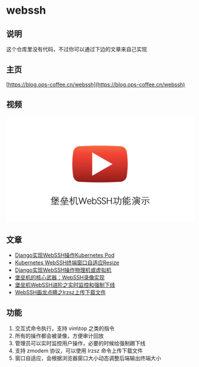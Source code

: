 # webssh

## 说明

这个仓库里没有代码，不过你可以通过下边的文章来自己实现

## 主页

[https://blog.ops-coffee.cn/webssh](https://blog.ops-coffee.cn/webssh)

## 视频

[![WebSSH](images/10.png)](http://youtu.be/vt5fpE0bzSY)

## 文章

- [Django实现WebSSH操作Kubernetes Pod](https://blog.ops-coffee.cn/s/FHDyvHsh-oO1cn7AXk_4WA)
- [Kubernetes WebSSH终端窗口自适应Resize](https://blog.ops-coffee.cn/s/4jE9hivFG4GmbIA4kKq7Wg)
- [Django实现WebSSH操作物理机或虚拟机](https://blog.ops-coffee.cn/s/a3eJjVTtuUjzwyk21nTBqQ)
- [堡垒机的核心武器：WebSSH录像实现](https://blog.ops-coffee.cn/s/XBKEfJKaucTFFcj-cS95LQ)
- [堡垒机WebSSH进阶之实时监控和强制下线](https://blog.ops-coffee.cn/s/GXhkc8rBHhjjf_wHxd7j3w)
- [WebSSH画龙点睛之lrzsz上传下载文件](https://blog.ops-coffee.cn/s/poC2i859LQwIY1USq2Rfjw)

## 功能

1. 交互式命令执行，支持 vim\top 之类的指令
2. 所有的操作都会被录像，方便审计回放
3. 管理员可以实时监控用户操作，必要的时候给强制踢下线
4. 支持 zmodem 协议，可以使用 lrzsz 命令上传下载文件
5. 窗口自适应，会根据浏览器窗口大小动态调整后端输出终端大小